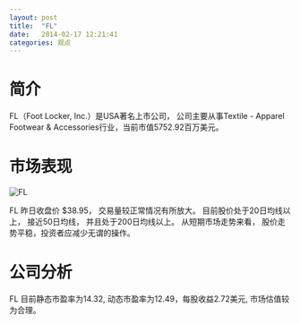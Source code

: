 ```yaml
---
layout: post
title:  "FL"
date:   2014-02-17 12:21:41
categories: 观点
---
```


# 简介
FL（Foot Locker, Inc.）是USA著名上市公司，
公司主要从事Textile - Apparel Footwear & Accessories行业，当前市值5752.92百万美元。

# 市场表现

![FL](http://finviz.com/chart.ashx?t=FL&ty=c&ta=1&p=d&s=l)

FL 昨日收盘价 $38.95，
交易量较正常情况有所放大。
目前股价处于20日均线以上，
接近50日均线，
并且处于200日均线以上。
从短期市场走势来看，
股价走势平稳，投资者应减少无谓的操作。

# 公司分析
FL 目前静态市盈率为14.32, 动态市盈率为12.49，每股收益2.72美元,
市场估值较为合理。
